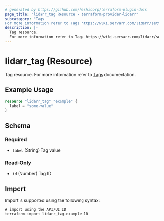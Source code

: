 ```yaml
---
# generated by https://github.com/hashicorp/terraform-plugin-docs
page_title: "lidarr_tag Resource - terraform-provider-lidarr"
subcategory: "Tags
For more information refer to Tags https://wiki.servarr.com/lidarr/settings#tags documentation."
description: |-
  Tag resource.
  For more information refer to Tags https://wiki.servarr.com/lidarr/settings#tags documentation.
---
```


# lidarr_tag (Resource)

[subcategory:Tags]: #
Tag resource.
For more information refer to [Tags](https://wiki.servarr.com/lidarr/settings#tags) documentation.

## Example Usage

```terraform
resource "lidarr_tag" "example" {
  label = "some-value"
}
```

<!-- schema generated by tfplugindocs -->
## Schema

### Required

- `label` (String) Tag value

### Read-Only

- `id` (Number) Tag ID

## Import

Import is supported using the following syntax:

```shell
# import using the API/UI ID
terraform import lidarr_tag.example 10
```
